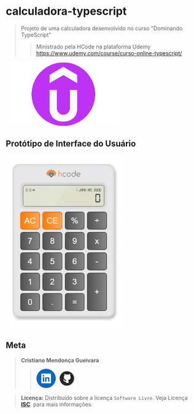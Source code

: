 # calculadora-typescript
>Projeto de uma calculadora desenvolvido no curso "Dominando TypeScript" 
> 
>>Ministrado pela HCode na plataforma Udemy https://www.udemy.com/course/curso-online-typescript/

[<img src="assets/images/Udemy_50x50.png">](https://www.udemy.com/course/curso-online-typescript/ "Meu perfil no github")

## Protótipo de Interface do Usuário
<img src="assets/images/prototipo-calculadora.png">


## Meta
><span style="color:383E42"><b>Cristiano Mendonça Gueivara</b> </span>
>
>>[<img src="assets/images/linkedinIcon.png">](https://linkedin.com/in/cristiano-m-gueivara "Minha Página no Linkedin")
[<img src="assets/images/githubIcon.png">](https://github.com/sspectro/sspectro.github.io/ "Meu perfil no github")

><span style="color:383E42"><b>Licença:</b> </span> Distribuído sobre a licença `Software Livre`. Veja Licença **[ISC](https://opensource.org/license/isc-license-txt/)**. para mais informações.


